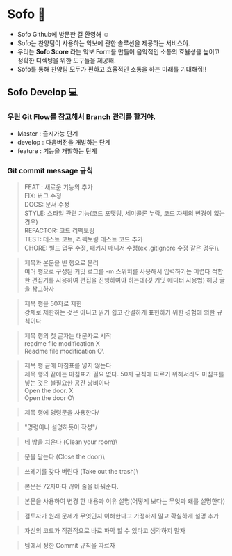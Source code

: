 # Sofo 🎹

- Sofo Github에 방문한 걸 환영해 ☺️
- Sofo는 찬양팀이 사용하는 악보에 관한 솔루션을 제공하는 서비스야.
- 우리는 **Sofo Score** 라는 악보 Form을 만들어 음악적인 소통의 효율성을 높이고 정확한 디렉팅을 위한 도구들을 제공해.
- Sofo를 통해 찬양팀 모두가 편하고 효율적인 소통을 하는 미래를 기대해줘!!

## Sofo Develop 💻
### 우린 Git Flow를 참고해서 Branch 관리를 할거야.
- Master : 출시가능 단계
- develop : 다음버전을 개발하는 단계
- feature : 기능을 개발하는 단계

### Git commit message 규칙
>FEAT : 새로운 기능의 추가\
FIX: 버그 수정\
DOCS: 문서 수정\
STYLE: 스타일 관련 기능(코드 포맷팅, 세미콜론 누락, 코드 자체의 변경이 없는 경우)\
REFACTOR: 코드 리펙토링\
TEST: 테스트 코트, 리펙토링 테스트 코드 추가\
CHORE: 빌드 업무 수정, 패키지 매니저 수정(ex .gitignore 수정 같은 경우)\

 
>제목과 본문을 빈 행으로 분리\
   여러 행으로 구성된 커밋 로그를 -m 스위치를 사용해서 입력하기는 어렵다 적합한 편집기를 사용하여 편집을 진행하여야 하는데(깃 커밋 에디터 사용법) 해당 글을 참고하자
 
>제목 행을 50자로 제한\
  강제로 제한하는 것은 아니고 읽기 쉽고 간결하게 표현하기 위한 경험에 의한 규칙이다
 
>제목 행의 첫 글자는 대문자로 시작\
readme file modification X\
Readme file modification O\

>제목 행 끝에 마침표를 넣지 않는다\
제목 행의 끝에는 마침표가 필요 없다. 50자 규칙에 따르기 위해서라도 마침표를 넣는 것은 불필요한 공간 낭비이다\
Open the door. X\
Open the door O\

>제목 행에 명령문을 사용한다/

>"명령이나 설명하듯이 작성"/

>네 방을 치운다 (Clean your room)\

>문을 닫는다 (Close the door)\

>쓰레기를 갖다 버린다 (Take out the trash)\

>본문은 72자마다 끊어 줄을 바꿔준다.

>본문을 사용하여 변경 한 내용과 이유 설명(어떻게 보다는 무엇과 왜를 설명한다)

>검토자가 원래 문제가 무엇인지 이해한다고 가정하지 말고 확실하게 설명 추가

>자신의 코드가 직관적으로 바로 파악 할 수 있다고 생각하지 말자

>팀에서 정한 Commit 규칙을 따르자
